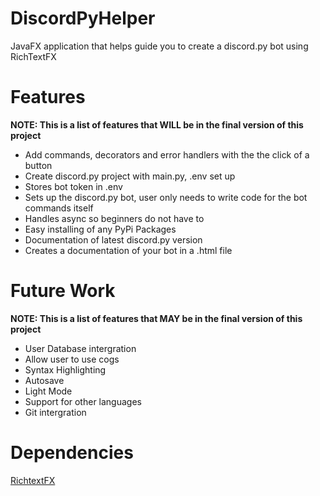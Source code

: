 # DiscordPyHelper
JavaFX application that helps guide you to create a discord.py bot using RichTextFX

# Features
**NOTE: This is a list of features that WILL be in the final version of this project**
* Add commands, decorators and error handlers with the the click of a button
* Create discord.py project with main.py, .env set up
* Stores bot token in .env
* Sets up the discord.py bot, user only needs to write code for the bot commands itself
* Handles async so beginners do not have to
* Easy installing of any PyPi Packages
* Documentation of latest discord.py version
* Creates a documentation of your bot in a .html file


# Future Work
**NOTE: This is a list of features that MAY be in the final version of this project**
* User Database intergration
* Allow user to use cogs
* Syntax Highlighting
* Autosave
* Light Mode
* Support for other languages
* Git intergration

# Dependencies
[RichtextFX](https://github.com/FXMisc/RichTextFX#download)
